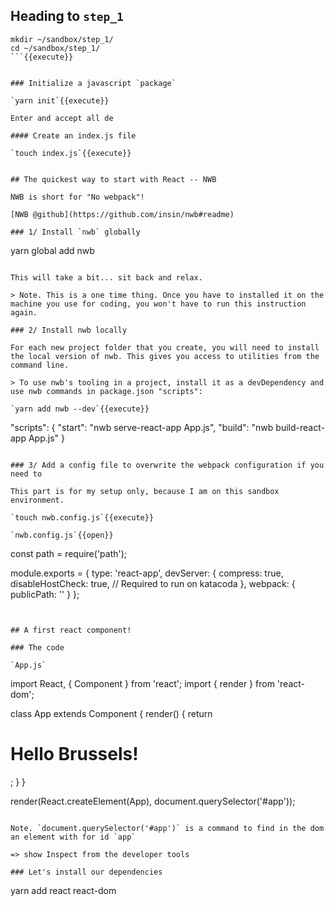 
## Heading to `step_1`

```
mkdir ~/sandbox/step_1/
cd ~/sandbox/step_1/
```{{execute}}


### Initialize a javascript `package`

`yarn init`{{execute}}

Enter and accept all de

#### Create an index.js file

`touch index.js`{{execute}}


## The quickest way to start with React -- NWB

NWB is short for "No webpack"!

[NWB @github](https://github.com/insin/nwb#readme)

### 1/ Install `nwb` globally

```
yarn global add nwb
```{{execute}}

This will take a bit... sit back and relax.

> Note. This is a one time thing. Once you have to installed it on the machine you use for coding, you won't have to run this instruction again. 

### 2/ Install nwb locally

For each new project folder that you create, you will need to install the local version of nwb. This gives you access to utilities from the command line. 

> To use nwb's tooling in a project, install it as a devDependency and use nwb commands in package.json "scripts":

`yarn add nwb --dev`{{execute}}

```
"scripts": {
  "start": "nwb serve-react-app App.js",
  "build": "nwb build-react-app App.js"
}
```{{copy}}

### 3/ Add a config file to overwrite the webpack configuration if you need to

This part is for my setup only, because I am on this sandbox environment.

`touch nwb.config.js`{{execute}}

`nwb.config.js`{{open}}

```
const path = require('path');

module.exports = {
  type: 'react-app',
  devServer: {
    compress: true,
    disableHostCheck: true, // Required to run on katacoda
  },
  webpack: {
    publicPath: ''
  }
};
```{{copy}}


## A first react component!

### The code

`App.js`

```
import React, { Component } from 'react';
import { render } from 'react-dom';

class App extends Component {
  render() {
    return <h1>Hello Brussels!</h1>;
  }
}

render(React.createElement(App), document.querySelector('#app'));
```{{copy}}

Note. `document.querySelector('#app')` is a command to find in the dom an element with for id `app`

=> show Inspect from the developer tools

### Let's install our dependencies

```
yarn add react react-dom
```{{execute}}



